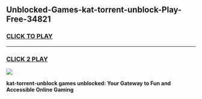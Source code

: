 
## Unblocked-Games-kat-torrent-unblock-Play-Free-34821
<h3>
<a href="https://premium76.site?title=kat-torrent-unblock&ref=10A">CLICK TO PLAY</a></h3>
<hr>

<h3>
<a href="https://premium76.site?title=kat-torrent-unblock&ref=10A">CLICK 2 PLAY</a>
  
</h3>

<a href="https://premium76.site?title=kat-torrent-unblock&ref=10A"><img src="https://clearcache.store/games.png"></a>


**kat-torrent-unblock games unblocked: Your Gateway to Fun and Accessible Online Gaming**
